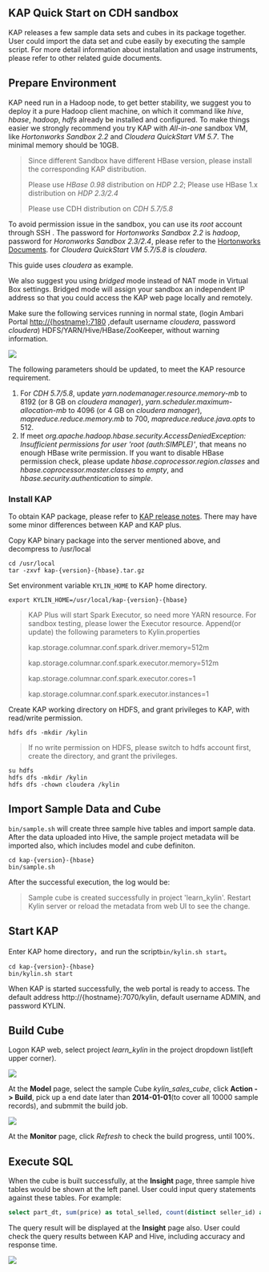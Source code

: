 ## KAP Quick Start on CDH sandbox

KAP releases a few sample data sets and cubes in its package together. User could import the data set and cube easily by executing the sample script. For more detail information about installation and usage instruments, please refer to other related guide documents. 

## Prepare Environment

KAP need run in a Hadoop node, to get better stability, we suggest you to deploy it a pure Hadoop client machine, on which it command like *hive*, *hbase*, *hadoop*, *hdfs* already be installed and configured. To make things easier we strongly recommend you try KAP with *All-in-one* sandbox VM, like *Hortonworks Sandbox 2.2* and *Cloudera QuickStart VM 5.7*. The minimal memory should be 10GB. 

> Since different Sandbox have different HBase version, please install the corresponding KAP distribution.
>
> Please use *HBase 0.98* distribution on *HDP 2.2*; Please use HBase 1.x distribution on *HDP 2.3/2.4* 
>
> Please use CDH distribution on *CDH 5.7/5.8*

To avoid permission issue in the sandbox, you can use its *root* account through SSH . The password for *Hortonworks Sandbox 2.2* is *hadoop*, password for *Horonworks Sandbox 2.3/2.4*, please refer to the [Hortonworks Documents]((http://zh.hortonworks.com/hadoop-tutorial/learning-the-ropes-of-the-hortonworks-sandbox/)). for *Cloudera QuickStart VM 5.7/5.8* is *cloudera*. 

This guide uses *cloudera* as example. 

We also suggest you using *bridged* mode instead of NAT mode in Virtual Box settings. Bridged mode will assign your sandbox an independent IP address so that you could access the KAP web page locally and remotely. 

Make sure the following services running in normal state, (login Ambari Portal  [http://{hostname}:7180](http://{hostname}:7180) ,default username *cloudera*, password *cloudera*) HDFS/YARN/Hive/HBase/ZooKeeper, without warning information. 

![](images/cdh_57_status.jpg)

The following parameters should be updated, to meet the KAP resource requirement.

1. For *CDH 5.7/5.8*, update *yarn.nodemanager.resource.memory-mb* to 8192 (or 8 GB on *cloudera manager*), *yarn.scheduler.maximum-allocation-mb* to 4096 (or 4 GB on *cloudera manager*), *mapreduce.reduce.memory.mb* to 700, *mapreduce.reduce.java.opts* to 512.
2. If meet *org.apache.hadoop.hbase.security.AccessDeniedException: Insufficient permissions for user 'root (auth:SIMPLE)'*, that means no enough HBase write permission. If you want to disable HBase permission check, please update *hbase.coprocessor.region.classes* and *hbase.coprocessor.master.classes* to *empty*, and *hbase.security.authentication* to *simple*.



### Install KAP

To obtain KAP package, please refer to [KAP release notes]((../release/README.md)). There may have some minor differences between KAP and KAP plus. 

Copy KAP binary package into the server mentioned above, and decompress to /usr/local

```shell
cd /usr/local
tar -zxvf kap-{version}-{hbase}.tar.gz 
```

Set environment variable `KYLIN_HOME` to KAP home directory.

```shell
export KYLIN_HOME=/usr/local/kap-{version}-{hbase}
```

> KAP Plus will start Spark Executor, so need more YARN resource. For sandbox testing, please lower the Executor resource. Append(or update) the following parameters to Kylin.properties
>
> kap.storage.columnar.conf.spark.driver.memory=512m
>
> kap.storage.columnar.conf.spark.executor.memory=512m
>
> kap.storage.columnar.conf.spark.executor.cores=1
>
> kap.storage.columnar.conf.spark.executor.instances=1

Create KAP working directory on HDFS, and grant privileges to KAP, with read/write permission.

```shell
hdfs dfs -mkdir /kylin
```

> If no write permission on HDFS, please switch to hdfs account first, create the directory, and grant the privileges. 

```shell
su hdfs
hdfs dfs -mkdir /kylin
hdfs dfs -chown cloudera /kylin
```

## Import Sample Data and Cube

`bin/sample.sh` will create three sample hive tables and import sample data. After the data uploaded into Hive, the sample project metadata will be imported also, which includes model and cube definiton. 

```shell
cd kap-{version}-{hbase}
bin/sample.sh
```

After the successful execution, the log would be:

> Sample cube is created successfully in project 'learn_kylin'.
> Restart Kylin server or reload the metadata from web UI to see the change.

## Start KAP

Enter KAP home directory，and run the script`bin/kylin.sh start`。

```shell
cd kap-{version}-{hbase}
bin/kylin.sh start
```

When KAP is started successfully, the web portal is ready to access. The default address http://{hostname}:7070/kylin, default username ADMIN, and password KYLIN.

## Build Cube

Logon KAP web, select project *learn_kylin* in the project dropdown list(left upper corner). 

![](images/kap_learn_kylin.jpg)

At the **Model** page, select the sample Cube *kylin_sales_cube*, click **Action -> Build**, pick up a end date later than **2014-01-01**(to cover all 10000 sample records), and submmit the build job.

![](images/kap_build_cube.jpg)

At the **Monitor** page, click *Refresh* to check the build progress, until 100%.

## Execute SQL

When the cube is built successfully, at the **Insight** page, three sample hive tables would be shown at the left panel. User could input query statements against these tables. For example: 

```sql
select part_dt, sum(price) as total_selled, count(distinct seller_id) as sellers from kylin_sales group by part_dt order by part_dt
```

The query result will be displayed at the **Insight** page also. User could check the query results between KAP and Hive, including accuracy and response time. 

![](images/kap_query_result.jpg)
